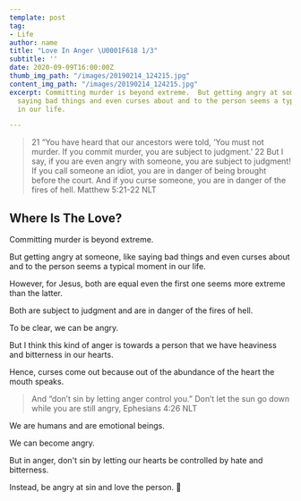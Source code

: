 ```yaml
---
template: post
tag:
- Life
author: name
title: "Love In Anger \U0001F618 1/3"
subtitle: ''
date: 2020-09-09T16:00:00Z
thumb_img_path: "/images/20190214_124215.jpg"
content_img_path: "/images/20190214_124215.jpg"
excerpt: Committing murder is beyond extreme.  But getting angry at someone, like
  saying bad things and even curses about and to the person seems a typical moment
  in our life.

---
```

> 21 “You have heard that our ancestors were told, ‘You must not murder. If you commit murder, you are subject to judgment.’ 22 But I say, if you are even angry with someone, you are subject to judgment! If you call someone an idiot, you are in danger of being brought before the court. And if you curse someone, you are in danger of the fires of hell. Matthew 5:21-22 NLT

## Where Is The Love?

Committing murder is beyond extreme.

But getting angry at someone, like saying bad things and even curses about and to the person seems a typical moment in our life.

However, for Jesus, both are equal even the first one seems more extreme than the latter.

Both are subject to judgment and are in danger of the fires of hell.

To be clear, we can be angry. 

But I think this kind of anger is towards a person that we have heaviness and bitterness in our hearts.

Hence, curses come out because out of the abundance of the heart the mouth speaks.

> And “don’t sin by letting anger control you.” Don’t let the sun go down while you are still angry, Ephesians 4:26 NLT

We are humans and are emotional beings.

We can become angry.

But in anger, don't sin by letting our hearts be controlled by hate and bitterness.

Instead, be angry at sin and love the person. 💖